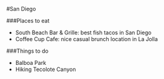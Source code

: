 #San Diego

###Places to eat
- South Beach Bar & Grille: best fish tacos in San Diego
- Coffee Cup Cafe: nice casual brunch location in La Jolla

###Things to do
- Balboa Park
- Hiking Tecolote Canyon
